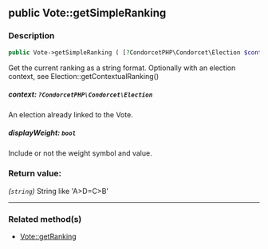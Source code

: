 ## public Vote::getSimpleRanking

### Description    

```php
public Vote->getSimpleRanking ( [?CondorcetPHP\Condorcet\Election $context = null , bool $displayWeight = true] ): string
```

Get the current ranking as a string format. Optionally with an election context, see Election::getContextualRanking()
    

##### **context:** *```?CondorcetPHP\Condorcet\Election```*   
An election already linked to the Vote.    


##### **displayWeight:** *```bool```*   
Include or not the weight symbol and value.    


### Return value:   

*(```string```)* String like 'A>D=C>B'


---------------------------------------

### Related method(s)      

* [Vote::getRanking](/Docs/MethodsReferences/Vote%20Class/public%20Vote--getRanking.md)    
